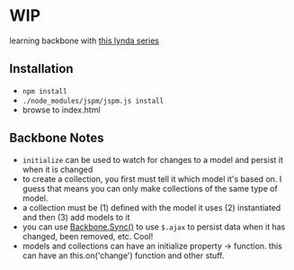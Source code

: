 # WIP

learning backbone with [this lynda series](http://www.lynda.com/Backbonejs-tutorials/Watching-model-changes/163089/177152-4.html)

## Installation
* `npm install`
* `./node_modules/jspm/jspm.js install`
* browse to index.html

## Backbone Notes

* `initialize` can be used to watch for changes to a model and persist it when it is changed
* to create a collection, you first must tell it which model it's based on. I guess that means you can only make collections of the same type of model.
* a collection must be (1) defined with the model it uses (2) instantiated and then (3) add models to it
* you can use [Backbone.Sync()](http://backbonejs.org/#Sync) to use `$.ajax` to persist data when it has changed, been removed, etc. Cool!
* models and collections can have an initialize property -> function. this can have an this.on('change') function and other stuff.
